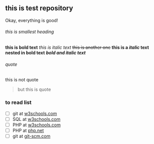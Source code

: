 ## this is test repository 

Okay, everything is good!

###### this is smallest heading

**this is bold text**
*this is italic text*
~~this is another one~~
**this is a _italic_ text nested in bold text**
***bold and italic text***

###### quote
this is not quote 
> but this is quote
### to read list

- [ ] git at [w3schools.com](https://www.w3schools.com/git/)
- [ ] SQL at [w3schools.com](https://www.w3schools.com/sql/default.asp)
- [ ] PHP at [w3schools.com](https://www.w3schools.com/php/default.asp)
- [ ] PHP at [php.net](https://www.php.net/)
- [ ] git at [git-scm.com](https://git-scm.com/)